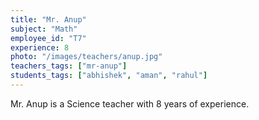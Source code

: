 ```yaml
---
title: "Mr. Anup"
subject: "Math"
employee_id: "T7"
experience: 8
photo: "/images/teachers/anup.jpg"
teachers_tags: ["mr-anup"]
students_tags: ["abhishek", "aman", "rahul"]
---
```

Mr. Anup is a Science teacher with 8 years of experience.
